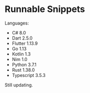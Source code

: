 # Runnable Snippets



Languages:

* C# 8.0
* Dart 2.5.0
* Flutter 1.13.9
* Go 1.13
* Kotlin 1.3
* Nim 1.0
* Python 3.7.1
* Rust 1.38.0
* Typescript 3.5.3


Still updating.